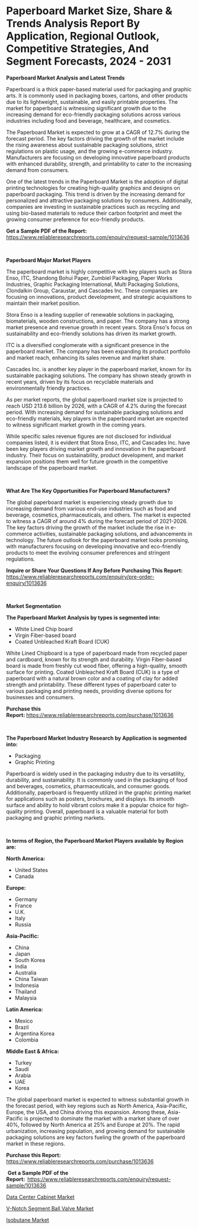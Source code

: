 <p><h1>Paperboard Market Size, Share & Trends Analysis Report By Application, Regional Outlook, Competitive Strategies, And Segment Forecasts, 2024 - 2031</h1></p><p><strong>Paperboard Market Analysis and Latest Trends</strong></p>
<p><p>Paperboard is a thick paper-based material used for packaging and graphic arts. It is commonly used in packaging boxes, cartons, and other products due to its lightweight, sustainable, and easily printable properties. The market for paperboard is witnessing significant growth due to the increasing demand for eco-friendly packaging solutions across various industries including food and beverage, healthcare, and cosmetics.</p><p>The Paperboard Market is expected to grow at a CAGR of 12.7% during the forecast period. The key factors driving the growth of the market include the rising awareness about sustainable packaging solutions, strict regulations on plastic usage, and the growing e-commerce industry. Manufacturers are focusing on developing innovative paperboard products with enhanced durability, strength, and printability to cater to the increasing demand from consumers.</p><p>One of the latest trends in the Paperboard Market is the adoption of digital printing technologies for creating high-quality graphics and designs on paperboard packaging. This trend is driven by the increasing demand for personalized and attractive packaging solutions by consumers. Additionally, companies are investing in sustainable practices such as recycling and using bio-based materials to reduce their carbon footprint and meet the growing consumer preference for eco-friendly products.</p></p>
<p><strong>Get a Sample PDF of the Report:&nbsp;</strong> <a href="https://www.reliableresearchreports.com/enquiry/request-sample/1013636">https://www.reliableresearchreports.com/enquiry/request-sample/1013636</a></p>
<p>&nbsp;</p>
<p><strong>Paperboard Major Market Players</strong></p>
<p><p>The paperboard market is highly competitive with key players such as Stora Enso, ITC, Shandong Bohui Paper, Zumbiel Packaging, Paper Works Industries, Graphic Packaging International, Multi Packaging Solutions, Clondalkin Group, Caraustar, and Cascades Inc. These companies are focusing on innovations, product development, and strategic acquisitions to maintain their market position.</p><p>Stora Enso is a leading supplier of renewable solutions in packaging, biomaterials, wooden constructions, and paper. The company has a strong market presence and revenue growth in recent years. Stora Enso's focus on sustainability and eco-friendly solutions has driven its market growth.</p><p>ITC is a diversified conglomerate with a significant presence in the paperboard market. The company has been expanding its product portfolio and market reach, enhancing its sales revenue and market share.</p><p>Cascades Inc. is another key player in the paperboard market, known for its sustainable packaging solutions. The company has shown steady growth in recent years, driven by its focus on recyclable materials and environmentally friendly practices.</p><p>As per market reports, the global paperboard market size is projected to reach USD 213.6 billion by 2026, with a CAGR of 4.2% during the forecast period. With increasing demand for sustainable packaging solutions and eco-friendly materials, key players in the paperboard market are expected to witness significant market growth in the coming years.</p><p>While specific sales revenue figures are not disclosed for individual companies listed, it is evident that Stora Enso, ITC, and Cascades Inc. have been key players driving market growth and innovation in the paperboard industry. Their focus on sustainability, product development, and market expansion positions them well for future growth in the competitive landscape of the paperboard market.</p></p>
<p>&nbsp;</p>
<p><strong>What Are The Key Opportunities For Paperboard Manufacturers?</strong></p>
<p><p>The global paperboard market is experiencing steady growth due to increasing demand from various end-use industries such as food and beverage, cosmetics, pharmaceuticals, and others. The market is expected to witness a CAGR of around 4% during the forecast period of 2021-2026. The key factors driving the growth of the market include the rise in e-commerce activities, sustainable packaging solutions, and advancements in technology. The future outlook for the paperboard market looks promising, with manufacturers focusing on developing innovative and eco-friendly products to meet the evolving consumer preferences and stringent regulations.</p></p>
<p><strong>Inquire or Share Your Questions If Any Before Purchasing This Report:</strong> <a href="https://www.reliableresearchreports.com/enquiry/pre-order-enquiry/1013636">https://www.reliableresearchreports.com/enquiry/pre-order-enquiry/1013636</a></p>
<p>&nbsp;</p>
<p><strong>Market Segmentation</strong></p>
<p><strong>The Paperboard Market Analysis by types is segmented into:</strong></p>
<p><ul><li>White Lined Chip board</li><li>Virgin Fiber-based board</li><li>Coated Unbleached Kraft Board (CUK)</li></ul></p>
<p><p>White Lined Chipboard is a type of paperboard made from recycled paper and cardboard, known for its strength and durability. Virgin Fiber-based board is made from freshly cut wood fiber, offering a high-quality, smooth surface for printing. Coated Unbleached Kraft Board (CUK) is a type of paperboard with a natural brown color and a coating of clay for added strength and printability. These different types of paperboard cater to various packaging and printing needs, providing diverse options for businesses and consumers.</p></p>
<p><strong>Purchase this Report:&nbsp;</strong><a href="https://www.reliableresearchreports.com/purchase/1013636">https://www.reliableresearchreports.com/purchase/1013636</a></p>
<p>&nbsp;</p>
<p><strong>The Paperboard Market Industry Research by Application is segmented into:</strong></p>
<p><ul><li>Packaging</li><li>Graphic Printing</li></ul></p>
<p><p>Paperboard is widely used in the packaging industry due to its versatility, durability, and sustainability. It is commonly used in the packaging of food and beverages, cosmetics, pharmaceuticals, and consumer goods. Additionally, paperboard is frequently utilized in the graphic printing market for applications such as posters, brochures, and displays. Its smooth surface and ability to hold vibrant colors make it a popular choice for high-quality printing. Overall, paperboard is a valuable material for both packaging and graphic printing markets.</p></p>
<p>&nbsp;</p>
<p><strong>In terms of Region, the Paperboard Market Players available by Region are:</strong></p>
<p>
    <p> <strong> North America: </strong>
        <ul>
            <li>United States</li>
            <li>Canada</li>
        </ul>
        </p> 
    <p> <strong> Europe: </strong>
        <ul>
            <li>Germany</li>
            <li>France</li>
            <li>U.K.</li>
            <li>Italy</li>
            <li>Russia</li>
        </ul>
        </p> 
    <p> <strong> Asia-Pacific: </strong>
        <ul>
            <li>China</li>
            <li>Japan</li>
            <li>South Korea</li>
            <li>India</li>
            <li>Australia</li>
            <li>China Taiwan</li>
            <li>Indonesia</li>
            <li>Thailand</li>
            <li>Malaysia</li>
        </ul>
        </p> 
    <p> <strong> Latin America: </strong>
        <ul>
            <li>Mexico</li>
            <li>Brazil</li>
            <li>Argentina Korea</li>
            <li>Colombia</li>
        </ul>
        </p> 
    <p> <strong> Middle East & Africa: </strong>
        <ul>
            <li>Turkey</li>
            <li>Saudi</li>
            <li>Arabia</li>
            <li>UAE</li>
            <li>Korea</li>
        </ul>
    </p>
    </p>
<p><p>The global paperboard market is expected to witness substantial growth in the forecast period, with key regions such as North America, Asia-Pacific, Europe, the USA, and China driving this expansion. Among these, Asia-Pacific is projected to dominate the market with a market share of over 40%, followed by North America at 25% and Europe at 20%. The rapid urbanization, increasing population, and growing demand for sustainable packaging solutions are key factors fueling the growth of the paperboard market in these regions.</p></p>
<p><strong>Purchase this Report: </strong><a href="https://www.reliableresearchreports.com/purchase/1013636">https://www.reliableresearchreports.com/purchase/1013636</a></p>
<p>&nbsp;<strong>Get a Sample PDF of the Report:&nbsp;&nbsp;</strong><a href="https://www.reliableresearchreports.com/enquiry/request-sample/1013636">https://www.reliableresearchreports.com/enquiry/request-sample/1013636</a></p>
<p><strong></strong></p>
<p><p><a href="https://view.publitas.com/reportprime-1/data-center-cabinet-market-size-reflecting-a-forecast-till-2030-market-by-type-by-application-and-by-geography/">Data Center Cabinet Market</a></p><p><a href="https://view.publitas.com/reportprime-1/v-notch-segment-ball-valve-market-size-furnishes-valuable-information-encompassing-market-share-market-trends-and-projections-spanning-from-2023-to-2030/">V-Notch Segment Ball Valve Market</a></p><p><a href="https://github.com/Sherrillcrooksxa8i18ucf2m/Market-Research-Report-List-1/blob/main/isobutane-market.md">Isobutane Market</a></p></p>
